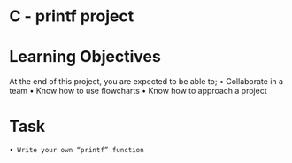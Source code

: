 ﻿# C - printf project

# Learning Objectives

At the end of this project, you are expected to be able to;
    • Collaborate in a team
    • Know how to use flowcharts
    • Know how to approach a project

# Task
    • Write your own “printf” function
